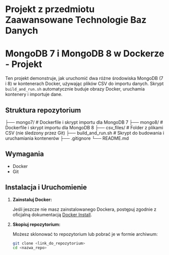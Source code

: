 # Projekt z przedmiotu Zaawansowane Technologie Baz Danych

# MongoDB 7 i MongoDB 8 w Dockerze - Projekt

Ten projekt demonstruje, jak uruchomić dwa różne środowiska MongoDB (7 i 8) w kontenerach Docker, używając plików CSV do importu danych. Skrypt `build_and_run.sh` automatycznie buduje obrazy Docker, uruchamia kontenery i importuje dane.

## Struktura repozytorium

├── mongo7/ # Dockerfile i skrypt importu dla MongoDB 7
├── mongo8/ # Dockerfile i skrypt importu dla MongoDB 8
├── csv_files/ # Folder z plikami CSV (nie śledzony przez Git)
├── build_and_run.sh # Skrypt do budowania i uruchamiania kontenerów
├── .gitignore
└── README.md


## Wymagania

- Docker
- Git

## Instalacja i Uruchomienie

1. **Zainstaluj Docker:**

   Jeśli jeszcze nie masz zainstalowanego Dockera, postępuj zgodnie z oficjalną dokumentacją [Docker Install](https://docs.docker.com/get-docker/).

2. **Skopiuj repozytorium:**

   Możesz sklonować to repozytorium lub pobrać je w formie archiwum:

   ```bash
   git clone <link_do_repozytorium>
   cd <nazwa_repo>
